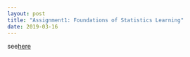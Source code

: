 ```yaml
---
layout: post
title: "Assignment1: Foundations of Statistics Learning"
date: 2019-03-16
---
```

see[here]({{site.baseurl}}https://github.com/rshhh/rshhh.github.io/blob/master/microecon/assignment1.pdf)
